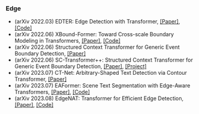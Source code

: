 ### Edge
- (arXiv 2022.03) EDTER: Edge Detection with Transformer, [[Paper]](https://arxiv.org/pdf/2203.08566.pdf), [[Code]](https://github.com/MengyangPu/EDTER)
- (arXiv 2022.06) XBound-Former: Toward Cross-scale Boundary Modeling in Transformers, [[Paper]](https://arxiv.org/pdf/2206.00806.pdf), [[Code]](https://github.com/jcwang123/xboundformer)
- (arXiv 2022.06) Structured Context Transformer for Generic Event Boundary Detection, [[Paper]](https://arxiv.org/pdf/2206.02985.pdf)
- (arXiv 2022.06) SC-Transformer++: Structured Context Transformer for Generic Event Boundary Detection, [[Paper]](https://arxiv.org/pdf/2206.12634.pdf), [[Project]](https://github.com/ZhangGongjie/IMFA)
- (arXiv 2023.07) CT-Net: Arbitrary-Shaped Text Detection via Contour Transformer, [[Paper]](https://arxiv.org/pdf/2307.13310.pdf)
- (arXiv 2023.07) EAFormer: Scene Text Segmentation with Edge-Aware Transformers, [[Paper]](https://arxiv.org/pdf/2407.17020.pdf), [[Code]](https://hyangyu.github.io/EAFormer/)
- (arXiv 2023.08) EdgeNAT: Transformer for Efficient Edge Detection, [[Paper]](https://arxiv.org/pdf/2408.10527.pdf), [[Code]](https://github.com/jhjie/EdgeNAT)
